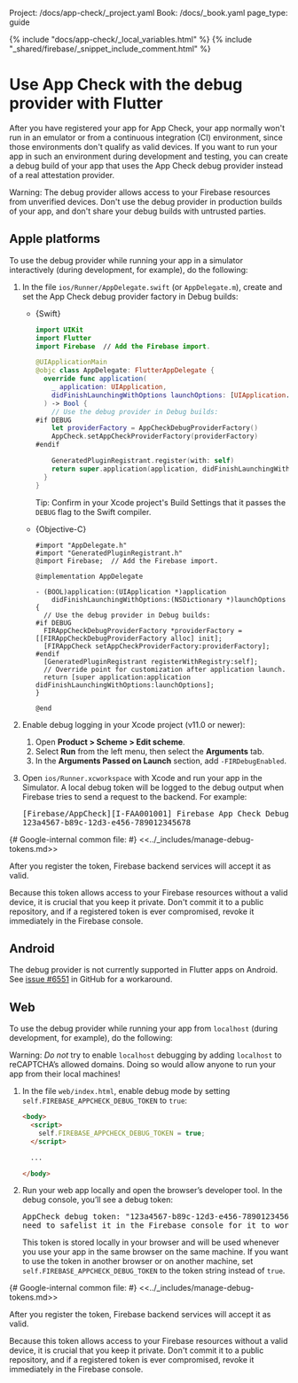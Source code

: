 Project: /docs/app-check/_project.yaml
Book: /docs/_book.yaml
page_type: guide

{% include "docs/app-check/_local_variables.html" %}
{% include "_shared/firebase/_snippet_include_comment.html" %}

#  Use App Check with the debug provider with Flutter

After you have registered your app for App Check, your app normally won't run
in an emulator or from a continuous integration (CI) environment, since those
environments don't qualify as valid devices. If you want to run your app in such
an environment during development and testing, you can create a debug build of
your app that uses the App Check debug provider instead of a real attestation
provider.

Warning: The debug provider allows access to your Firebase resources from
unverified devices. Don't use the debug provider in production builds of your
app, and don't share your debug builds with untrusted parties.

## Apple platforms

To use the debug provider while running your app in a simulator interactively
(during development, for example), do the following:

1.  In the file `ios/Runner/AppDelegate.swift` (or `AppDelegate.m`), create and
    set the App Check debug provider factory in Debug builds:

    * {Swift}

      ```swift
      import UIKit
      import Flutter
      import Firebase  // Add the Firebase import.

      @UIApplicationMain
      @objc class AppDelegate: FlutterAppDelegate {
        override func application(
          _ application: UIApplication,
          didFinishLaunchingWithOptions launchOptions: [UIApplication.LaunchOptionsKey: Any]?
        ) -> Bool {
          // Use the debug provider in Debug builds:
      #if DEBUG
          let providerFactory = AppCheckDebugProviderFactory()
          AppCheck.setAppCheckProviderFactory(providerFactory)
      #endif

          GeneratedPluginRegistrant.register(with: self)
          return super.application(application, didFinishLaunchingWithOptions: launchOptions)
        }
      }
      ```

      Tip: Confirm in your Xcode project's Build Settings that it passes the
      `DEBUG` flag to the Swift compiler.

    * {Objective-C}

      ```objc
      #import "AppDelegate.h"
      #import "GeneratedPluginRegistrant.h"
      @import Firebase;  // Add the Firebase import.

      @implementation AppDelegate

      - (BOOL)application:(UIApplication *)application
          didFinishLaunchingWithOptions:(NSDictionary *)launchOptions {
        // Use the debug provider in Debug builds:
      #if DEBUG
        FIRAppCheckDebugProviderFactory *providerFactory = [[FIRAppCheckDebugProviderFactory alloc] init];
        [FIRAppCheck setAppCheckProviderFactory:providerFactory];
      #endif
        [GeneratedPluginRegistrant registerWithRegistry:self];
        // Override point for customization after application launch.
        return [super application:application didFinishLaunchingWithOptions:launchOptions];
      }

      @end
      ```

1.  Enable debug logging in your Xcode project (v11.0 or newer):

    1.  Open **Product > Scheme > Edit scheme**.
    1.  Select **Run** from the left menu, then select the **Arguments** tab.
    1.  In the **Arguments Passed on Launch** section, add `-FIRDebugEnabled`.

1.  Open `ios/Runner.xcworkspace` with Xcode and run your app in the Simulator.
    A local debug token will be logged to the debug output when Firebase tries
    to send a request to the backend. For example:

    <pre>[Firebase/AppCheck][I-FAA001001] Firebase App Check Debug Token:
    123a4567-b89c-12d3-e456-789012345678</pre>

{# Google-internal common file: #}
<<../_includes/manage-debug-tokens.md>>

After you register the token, Firebase backend services will accept it as valid.

Because this token allows access to your Firebase resources without a
valid device, it is crucial that you keep it private. Don't commit it to a
public repository, and if a registered token is ever compromised, revoke it
immediately in the Firebase console.

## Android

The debug provider is not currently supported in Flutter apps on Android. See
[issue #6551](https://github.com/firebase/flutterfire/issues/6551#issuecomment-1225502729)
in GitHub for a workaround.

## Web

To use the debug provider while running your app from `localhost` (during
development, for example), do the following:

Warning: _Do not_ try to enable `localhost` debugging by adding `localhost` to
reCAPTCHA’s allowed domains. Doing so would allow anyone to run your app from
their local machines!

1.  In the file `web/index.html`, enable debug mode by setting
    `self.FIREBASE_APPCHECK_DEBUG_TOKEN` to `true`:

    ```html
    <body>
      <script>
        self.FIREBASE_APPCHECK_DEBUG_TOKEN = true;
      </script>

      ...

    </body>
    ```

1.  Run your web app locally and open the browser’s developer tool. In the
    debug console, you’ll see a debug token:

    <pre>AppCheck debug token: "123a4567-b89c-12d3-e456-789012345678". You will
    need to safelist it in the Firebase console for it to work.</pre>

    This token is stored locally in your browser and will be used whenever you
    use your app in the same browser on the same machine. If you want to use the
    token in another browser or on another machine, set
    `self.FIREBASE_APPCHECK_DEBUG_TOKEN` to the token string instead of `true`.

{# Google-internal common file: #}
<<../_includes/manage-debug-tokens.md>>

After you register the token, Firebase backend services will accept it as valid.

Because this token allows access to your Firebase resources without a
valid device, it is crucial that you keep it private. Don't commit it to a
public repository, and if a registered token is ever compromised, revoke it
immediately in the Firebase console.
